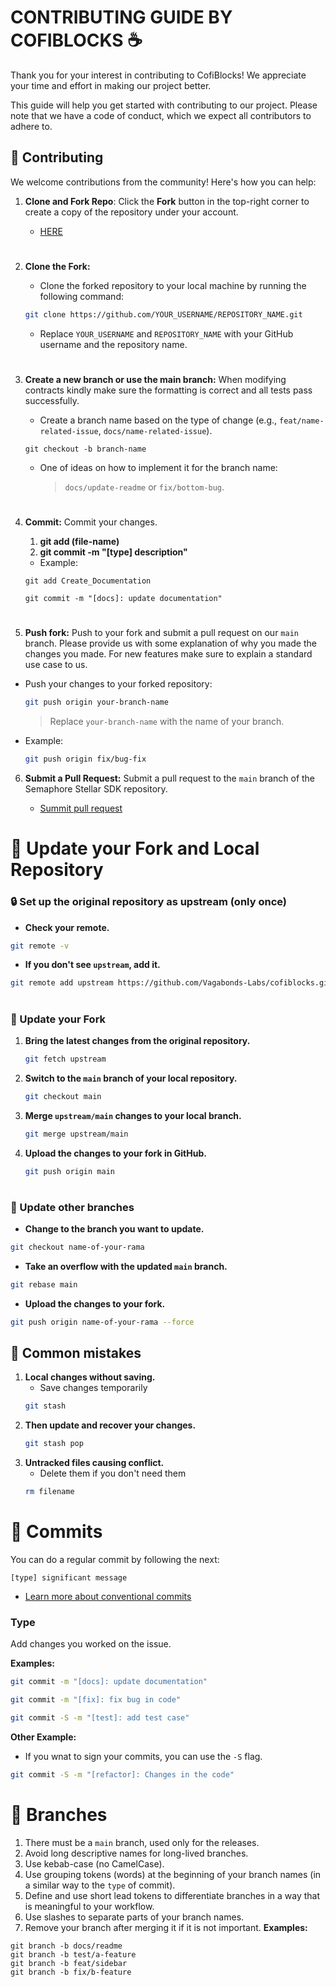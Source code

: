 # **CONTRIBUTING GUIDE BY COFIBLOCKS** ☕

Thank you for your interest in contributing to CofiBlocks! We appreciate your time and effort in making our project better.

This guide will help you get started with contributing to our project. Please note that we have a code of conduct, which we expect all contributors to adhere to.

## 📝 **Contributing**

We welcome contributions from the community! Here's how you can help:

1. **Clone and Fork Repo**: Click the **Fork** button in the top-right corner to create a copy of the repository under your account.

    - <a href="https://github.com/Vagabonds-Labs/cofiblocks" target="_blank"> HERE</a>

#

2. **Clone the Fork:** 
    - Clone the forked repository to your local machine by running the following command:

    ```bash
   git clone https://github.com/YOUR_USERNAME/REPOSITORY_NAME.git
   ```

    - Replace `YOUR_USERNAME` and `REPOSITORY_NAME` with your GitHub username and the repository name.

#

3. **Create a new branch or use the main branch:** When modifying contracts kindly make sure the formatting is correct and all tests pass successfully.

    - Create a branch name based on the type of change (e.g., `feat/name-related-issue`, `docs/name-related-issue`).

    ```
    git checkout -b branch-name
    ```
    - One of ideas on how to implement it for the branch name:

        > `docs/update-readme` or `fix/bottom-bug`.

#

4. **Commit:** Commit your changes.

    1. **git add (file-name)**
    2. **git commit -m "[type] description"**

    - Example: 
    ```
    git add Create_Documentation

    git commit -m "[docs]: update documentation"
    ```

#

5. **Push fork:** Push to your fork and submit a pull request on our `main` branch. Please provide us with some explanation of why you made the changes you made. For new features make sure to explain a standard use case to us.

- Push your changes to your forked repository:
    ```bash
   git push origin your-branch-name
   ```
   > Replace `your-branch-name` with the name of your branch.

- Example: 
    ```bash
    git push origin fix/bug-fix
    ```

6. **Submit a Pull Request:** Submit a pull request to the `main` branch of the Semaphore Stellar SDK repository.

    - <a href="https://github.com/Vagabonds-Labs/cofiblocks/pulls" target="_blank"> Summit pull request</a>

# 📌 Update your Fork and Local Repository

### 🔒 Set up the original repository as upstream (only once)
- **Check your remote.**
```bash
git remote -v
```

- **If you don't see `upstream`, add it.**
```bash
git remote add upstream https://github.com/Vagabonds-Labs/cofiblocks.git
```
#

### 🔩 Update your Fork
1. **Bring the latest changes from the original repository.**
    ```bash
    git fetch upstream
    ```
2. **Switch to the `main` branch of your local repository.**
    ```bash
    git checkout main
    ```
3. **Merge `upstream/main` changes to your local branch.**
    ```bash
    git merge upstream/main
    ```
4. **Upload the changes to your fork in GitHub.**
    ```bash
    git push origin main
    ```
#

### 🔧 Update other branches
- **Change to the branch you want to update.**
```bash
git checkout name-of-your-rama
```
- **Take an overflow with the updated `main` branch.**
```bash
git rebase main
```
- **Upload the changes to your fork.**
```bash
git push origin name-of-your-rama --force
```

## 🎯 **Common mistakes**
1. **Local changes without saving.**
    - Save changes temporarily
    ```bash
    git stash
    ```
2. **Then update and recover your changes.**
    ```bash
    git stash pop
    ```
3. **Untracked files causing conflict.**
    - Delete them if you don't need them
    ```bash
    rm filename
    ```

# **📁 Commits**

You can do a regular commit by following the next:

``` [type] significant message ```

- <a href="https://www.conventionalcommits.org/en/v1.0.0/" target="_blank">Learn more about conventional commits</a>

### Type

Add changes you worked on the issue.

**Examples:**

```bash
git commit -m "[docs]: update documentation"
``` 

```bash
git commit -m "[fix]: fix bug in code"
``` 

```bash
git commit -S -m "[test]: add test case"
```
**Other Example:**

- If you wnat to sign your commits, you can use the `-S` flag.

```bash
git commit -S -m "[refactor]: Changes in the code"
``` 

# **🔗 Branches**
1. There must be a `main` branch, used only for the releases.
2. Avoid long descriptive names for long-lived branches.
3. Use kebab-case (no CamelCase).
4. Use grouping tokens (words) at the beginning of your branch names (in a similar way to the `type` of commit).
5. Define and use short lead tokens to differentiate branches in a way that is meaningful to your workflow.
6. Use slashes to separate parts of your branch names.
7. Remove your branch after merging it if it is not important.
**Examples:**
```
git branch -b docs/readme
git branch -b test/a-feature
git branch -b feat/sidebar
git branch -b fix/b-feature
```
#